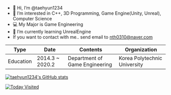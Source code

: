 - 👋 Hi, I’m @taehyun1234
- 👀 I’m interested in C++, 3D Programming, Game Engine(Unity, Unreal), Computer Science
- 💻 My Major is Game Engineering
- 🌱 I’m currently learning UnrealEngine
- If you want to contact with me.. send email to nth0310@naver.com
 
 | Type      | Date              | Contents                       | Organization                 |
|-----------|-------------------|--------------------------------|------------------------------|
| Education | 2014.3   ~ 2020.2 | Department of Game Engineering | Korea Polytechnic University |
 
[![taehyun1234's GitHub stats](https://github-readme-stats.vercel.app/api?username=taehyun1234)](https://github.com/taehyun1234/github-readme-stats)


[![Today Visited](https://hits.seeyoufarm.com/api/count/incr/badge.svg?url=https%3A%2F%2Fgithub.com%2Ftaehyun1234&count_bg=%2379C83D&title_bg=%23B63939&icon=&icon_color=%23E7E7E7&title=hits&edge_flat=false)](https://hits.seeyoufarm.com)

<!---
taehyun1234/taehyun1234 is a ✨ special ✨ repository because its `README.md` (this file) appears on your GitHub profile.
You can click the Preview link to take a look at your changes.
--->
